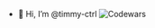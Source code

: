 - 👋 Hi, I’m @timmy-ctrl
![Codewars](https://www.codewars.com/users/timmyIt988)


<!---
timmy-ctrl/timmy-ctrl is a ✨ special ✨ repository because its `README.md` (this file) appears on your GitHub profile.
You can click the Preview link to take a look at your changes.
--->
